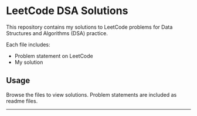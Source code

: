 # LeetCode DSA Solutions

This repository contains my solutions to LeetCode problems for Data Structures and Algorithms (DSA) practice.

Each file includes:
- Problem statement on LeetCode
- My solution

## Usage

Browse the files to view solutions. Problem statements are included as readme files.

---

